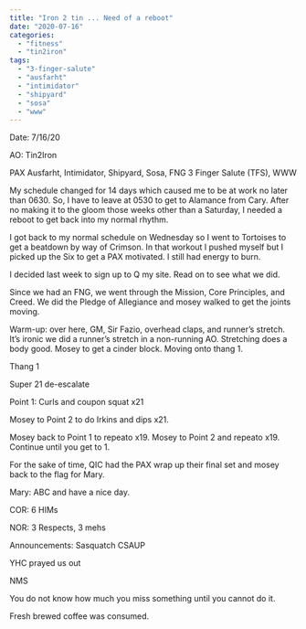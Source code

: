 ```yaml
---
title: "Iron 2 tin ... Need of a reboot"
date: "2020-07-16"
categories: 
  - "fitness"
  - "tin2iron"
tags: 
  - "3-finger-salute"
  - "ausfarht"
  - "intimidator"
  - "shipyard"
  - "sosa"
  - "www"
---
```


Date: 7/16/20

AO: Tin2Iron

PAX Ausfarht, Intimidator, Shipyard, Sosa, FNG 3 Finger Salute (TFS), WWW

My schedule changed for 14 days which caused me to be at work no later than 0630. So, I have to leave at 0530 to get to Alamance from Cary. After no making it to the gloom those weeks other than a Saturday, I needed a reboot to get back into my normal rhythm.

I got back to my normal schedule on Wednesday so I went to Tortoises to get a beatdown by way of Crimson. In that workout I pushed myself but I picked up the Six to get a PAX motivated. I still had energy to burn.

I decided last week to sign up to Q my site. Read on to see what we did.

Since we had an FNG, we went through the Mission, Core Principles, and Creed. We did the Pledge of Allegiance and mosey walked to get the joints moving.

Warm-up: over here, GM, Sir Fazio, overhead claps, and runner’s stretch. It’s ironic we did a runner’s stretch in a non-running AO. Stretching does a body good. Mosey to get a cinder block. Moving onto thang 1.

Thang 1

Super 21 de-escalate

Point 1: Curls and coupon squat x21

Mosey to Point 2 to do Irkins and dips x21.

Mosey back to Point 1 to repeato x19. Mosey to Point 2 and repeato x19. Continue until you get to 1.

For the sake of time, QIC had the PAX wrap up their final set and mosey back to the flag for Mary.

Mary: ABC and have a nice day.

COR: 6 HIMs

NOR: 3 Respects, 3 mehs

Announcements: Sasquatch CSAUP

YHC prayed us out

NMS

You do not know how much you miss something until you cannot do it.

Fresh brewed coffee was consumed.
